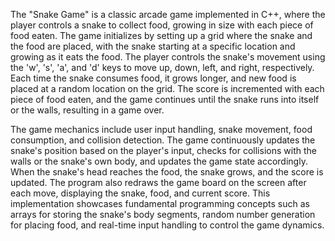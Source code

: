 The "Snake Game" is a classic arcade game implemented in C++, where the player controls a snake to collect food, growing in size with each piece of food eaten. The game initializes by setting up a grid where the snake and the food are placed, with the snake starting at a specific location and growing as it eats the food. The player controls the snake's movement using the 'w', 's', 'a', and 'd' keys to move up, down, left, and right, respectively. Each time the snake consumes food, it grows longer, and new food is placed at a random location on the grid. The score is incremented with each piece of food eaten, and the game continues until the snake runs into itself or the walls, resulting in a game over.

The game mechanics include user input handling, snake movement, food consumption, and collision detection. The game continuously updates the snake's position based on the player's input, checks for collisions with the walls or the snake's own body, and updates the game state accordingly. When the snake's head reaches the food, the snake grows, and the score is updated. The program also redraws the game board on the screen after each move, displaying the snake, food, and current score. This implementation showcases fundamental programming concepts such as arrays for storing the snake's body segments, random number generation for placing food, and real-time input handling to control the game dynamics.
